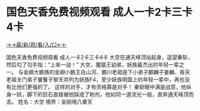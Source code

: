 # 国色天香免费视频观看 成人一卡2卡三卡4卡

<a href="https://m8k3.cc">→→最/新/观/看/入/口←←</a>


国色天香免费视频观看 成人一卡2卡三卡4卡
 大空在通天峰顶站起身，遥望秦斩，然后勾了勾手指：“上来一战！”
    大空，魔猿王幼弟，妖族最杰出的年轻一辈之一。
    与金翅大鹏族的金翅小鹏王白山河、霸川老祖座下小弟子麒麟子姜麟、吞天老祖关门弟子饕餮子黎天并列为妖族F4，至少妖族明面上的年轻一辈中，再也没有比他们更强的了。
    这样的对手，才有资格算是对手！
    秦斩眼中满是战意，他纵身一跃，脚下的巨石直接被他踩成了粉剂，他如同一道流光一般，直奔通天峰顶而去。
    姓名：大空
    境界：金刚境八重天
